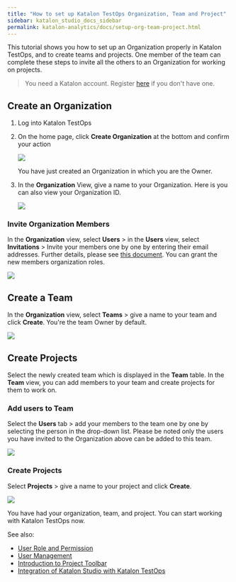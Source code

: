 ```yaml
---
title: "How to set up Katalon TestOps Organization, Team and Project"
sidebar: katalon_studio_docs_sidebar
permalink: katalon-analytics/docs/setup-org-team-project.html
---
```

This tutorial shows you how to set up an Organization properly in Katalon TestOps, and to create teams and projects. One member of the team can complete these steps to invite all the others to an Organization for working on projects.

> You need a Katalon account. Register [here](https://www.katalon.com/sign-up/) if you don't have one.

## Create an Organization

1. Log into Katalon TestOps
2. On the home page, click **Create Organization** at the bottom and confirm your action

   <img src="https://github.com/katalon-studio/docs-images/raw/master/katalon-analytics/docs/setup-org-team-project/create-org.png" width="" height="">

   You have just created an Organization in which you are the Owner.
3. In the **Organization** View, give a name to your Organization. Here is you can also view your Organization ID.

   <img src="https://github.com/katalon-studio/docs-images/raw/master/katalon-analytics/docs/setup-org-team-project/org-name.png" width="" height=""> 

### Invite Organization Members

In the **Organization** view, select **Users** > in the **Users** view, select **Invitations** > Invite your members one by one by entering their email addresses. Further details, please see [this document](https://docs.katalon.com/katalon-analytics/docs/user-management.html#invite-a-user-to-the-organization). You can grant the new members organization roles.

<img src="https://github.com/katalon-studio/docs-images/raw/master/katalon-analytics/docs/setup-org-team-project/invite-users-org.png" width="" height="">



## Create a Team

In the **Organization** view, select **Teams** > give a name to your team and click **Create**. You're the team Owner by default.

<img src="https://github.com/katalon-studio/docs-images/raw/master/katalon-analytics/docs/setup-org-team-project/create-team.png" width="" height="">

## Create Projects

Select the newly created team which is displayed in the **Team** table. In the **Team** view, you can add members to your team and create projects for them to work on.

### Add users to Team

Select the **Users** tab > add your members to the team one by one by selecting the person in the drop-down list. Please be noted only the users you have invited to the Organization above can be added to this team.

<img src="https://github.com/katalon-studio/docs-images/raw/master/katalon-analytics/docs/setup-org-team-project/add-users-team.png" width="" height=""> 

### Create Projects

Select **Projects** > give a name to your project and click **Create**.

<img src="https://github.com/katalon-studio/docs-images/raw/master/katalon-analytics/docs/setup-org-team-project/create-project.png" width="" height="">

You have had your organization, team, and project. You can start working with Katalon TestOps now.

See also:

* [User Role and Permission](https://docs.katalon.com/katalon-analytics/docs/kt-user-role-permission.html)
* [User Management](https://docs.katalon.com/katalon-analytics/docs/user-management.html)
* [Introduction to Project Toolbar](https://docs.katalon.com/katalon-analytics/docs/project-management-main-toolbar.html#access-the-project-toolbar)
* [Integration of Katalon Studio with Katalon TestOps](https://docs.katalon.com/katalon-studio/docs/katalon-analytics-beta-integration.html)
